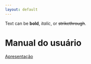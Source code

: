 ```yaml
---
layout: default
---
```


Text can be **bold**, _italic_, or ~~strikethrough~~.

# Manual do usuário


[Apresentação](another-page)
